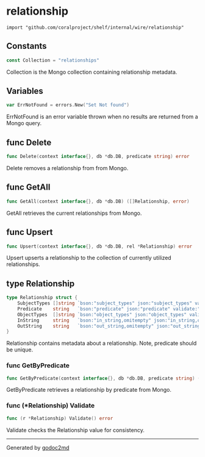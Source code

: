 
# relationship
    import "github.com/coralproject/shelf/internal/wire/relationship"




## Constants
``` go
const Collection = "relationships"
```
Collection is the Mongo collection containing relationship metadata.


## Variables
``` go
var ErrNotFound = errors.New("Set Not found")
```
ErrNotFound is an error variable thrown when no results are returned from a Mongo query.


## func Delete
``` go
func Delete(context interface{}, db *db.DB, predicate string) error
```
Delete removes a relationship from from Mongo.


## func GetAll
``` go
func GetAll(context interface{}, db *db.DB) ([]Relationship, error)
```
GetAll retrieves the current relationships from Mongo.


## func Upsert
``` go
func Upsert(context interface{}, db *db.DB, rel *Relationship) error
```
Upsert upserts a relationship to the collection of currently utilized relationships.



## type Relationship
``` go
type Relationship struct {
    SubjectTypes []string `bson:"subject_types" json:"subject_types" validate:"required,min=1"`
    Predicate    string   `bson:"predicate" json:"predicate" validate:"required,min=2"`
    ObjectTypes  []string `bson:"object_types" json:"object_types" validate:"required,min=1"`
    InString     string   `bson:"in_string,omitempty" json:"in_string,omitempty"`
    OutString    string   `bson:"out_string,omitempty" json:"out_string,omitempty"`
}
```
Relationship contains metadata about a relationship.
Note, predicate should be unique.









### func GetByPredicate
``` go
func GetByPredicate(context interface{}, db *db.DB, predicate string) (*Relationship, error)
```
GetByPredicate retrieves a relationship by predicate from Mongo.




### func (\*Relationship) Validate
``` go
func (r *Relationship) Validate() error
```
Validate checks the Relationship value for consistency.









- - -
Generated by [godoc2md](http://godoc.org/github.com/davecheney/godoc2md)
